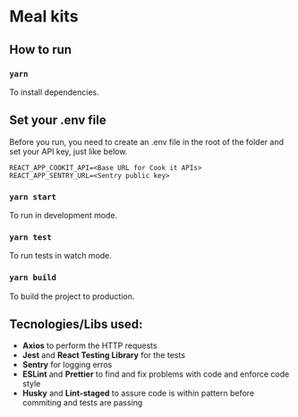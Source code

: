 # Meal kits
## How to run

### `yarn`
To install dependencies.
## Set your .env file

Before you run, you need to create an .env file in the root of the folder and set your API key, just like below.

```
REACT_APP_COOKIT_API=<Base URL for Cook it APIs>
REACT_APP_SENTRY_URL=<Sentry public key>
```

### `yarn start`
To run in development mode.

### `yarn test`
To run tests in watch mode.

### `yarn build`
To build the project to production.

## Tecnologies/Libs used:

- **Axios** to perform the HTTP requests
- **Jest** and **React Testing Library** for the tests
- **Sentry** for logging erros
- **ESLint** and **Prettier** to find and fix problems with code and enforce code style
- **Husky** and **Lint-staged** to assure code is within pattern before commiting and tests are passing